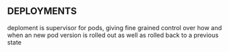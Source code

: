 ## DEPLOYMENTS
deploment is supervisor for pods, giving fine grained control over how and when an new pod version is rolled out as well as rolled back to a previous state
